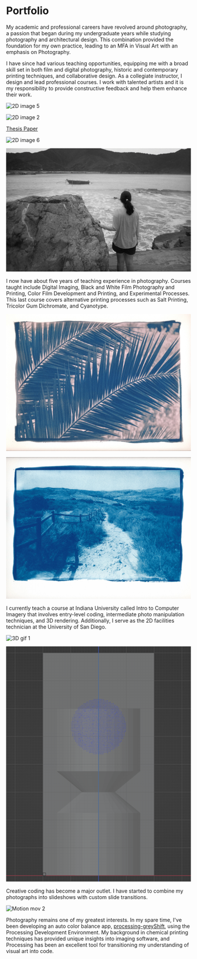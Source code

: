 # Portfolio
My academic and professional careers have revolved around photography, a passion that began during my undergraduate years while studying photography and architectural design. This combination provided the foundation for my own practice, leading to an MFA in Visual Art with an emphasis on Photography.

I have since had various teaching opportunities, equipping me with a broad skill set in both film and digital photography, historic and contemporary printing techniques, and collaborative design. As a collegiate instructor, I design and lead professional courses. I work with talented artists and it is my responsibility to provide constructive feedback and help them enhance their work.

![2D image 5](/assets/2D/2D_i5.png)

![2D image 2](/assets/2D/2D_i2.jpg)

[Thesis Paper](https://core.ac.uk/download/pdf/225126748.pdf)

![2D image 6](/assets/2D/2D_i6.jpg)

![2D image 7](/assets/2D/2D_i7.jpg)

I now have about five years of teaching experience in photography. Courses taught include Digital Imaging, Black and White Film Photography and Printing, Color Film Development and Printing, and Experimental Processes. This last course covers alternative printing processes such as Salt Printing, Tricolor Gum Dichromate, and Cyanotype.

![2D image 8](/assets/2D/2D_i8.jpg)

![2D image 9](/assets/2D/2D_i9.jpg)

I currently teach a course at Indiana University called Intro to Computer Imagery that involves entry-level coding, intermediate photo manipulation techniques, and 3D rendering. Additionally, I serve as the 2D facilities technician at the University of San Diego.

![3D gif 1](/assets/3D/3D_a1.gif)

![3D gif 2](/assets/3D/3D_a2.gif)

Creative coding has become a major outlet. I have started to combine my photographs into slideshows with custom slide transitions. 

![Motion mov 2](/assets/Motion/Motion_a2.gif)

Photography remains one of my greatest interests. In my spare time, I've been developing an auto color balance app, [processing-greyShift](https://github.com/timothyfaris/processing-greyShift), using the Processing Development Environment. My background in chemical printing techniques has provided unique insights into imaging software, and Processing has been an excellent tool for transitioning my understanding of visual art into code.